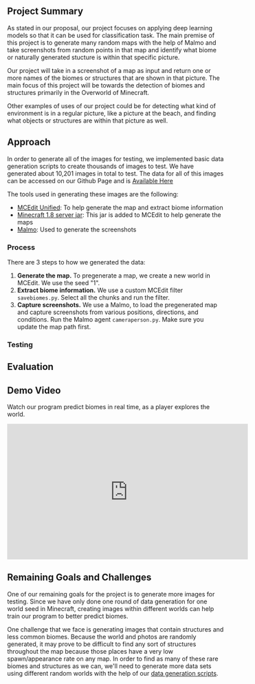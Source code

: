 

## Project Summary

As stated in our proposal, our project focuses on applying deep learning models so that it can be used for classification task. The main premise of this project is to generate many random maps with the help of Malmo and take screenshots from random points in that map and identify what biome or naturally generated stucture is within that specific picture.

Our project will take in a screenshot of a map as input and return one or more names of the biomes or structures that are shown in that picture. The main focus of this project will be towards the detection of biomes and structures primarily in the Overworld of Minecraft. 

Other examples of uses of our project could be for detecting what kind of environment is in a regular picture, like a picture at the beach, and finding what objects or structures are within that picture as well.


## Approach


In order to generate all of the images for testing, we implemented basic data generation scripts to create thousands of images to test. We have generated about 10,201 images in total to test. The data for all of this images can be accessed on our Github Page and is [Available Here](https://github.com/anahitab/PROJECT/releases)

The tools used in generating these images are the following: 

* [MCEdit Unified](https://github.com/Khroki/MCEdit-Unified): To help generate the map and extract biome information
* [Minecraft 1.8 server jar](https://s3.amazonaws.com/Minecraft.Download/versions/1.8/minecraft_server.1.8.jar): This jar is added to MCEdit to help generate the maps
* [Malmo](https://github.com/Microsoft/malmo): Used to generate the screenshots

### Process
There are 3 steps to how we generated the data: 

1. **Generate the map.** To pregenerate a map, we create a new world in MCEdit. We use the seed "1".
2. **Extract biome information.** We use a custom MCEdit filter `savebiomes.py`. Select all the chunks and run the filter.
3. **Capture screenshots.** We use a Malmo, to load the pregenerated map and capture screenshots from various positions, directions, and conditions. Run the Malmo agent `cameraperson.py`. Make sure you update the map path first.

### Testing 

## Evaluation

## Demo Video

Watch our program predict biomes in real time, as a player explores the world.

<iframe width="560" height="315" src="https://www.youtube.com/embed/iJBFe0ALHdc" frameborder="0" allowfullscreen></iframe>

## Remaining Goals and Challenges

One of our remaining goals for the project is to generate more images for testing. Since we have only done one round of data generation for one world seed in Minecraft, creating images within different worlds can help train our program to better predict biomes. 

One challenge that we face is generating images that contain structures and less common biomes. Because the world and photos are randomly generated, it may prove to be difficult to find any sort of structures throughout the map because those places have a very low spawn/appearance rate on any map. In order to find as many of these rare biomes and structures as we can, we'll need to generate more data sets using different random worlds with the help of our [data generation scripts](https://github.com/anahitab/PROJECT/tree/master/datagen).

